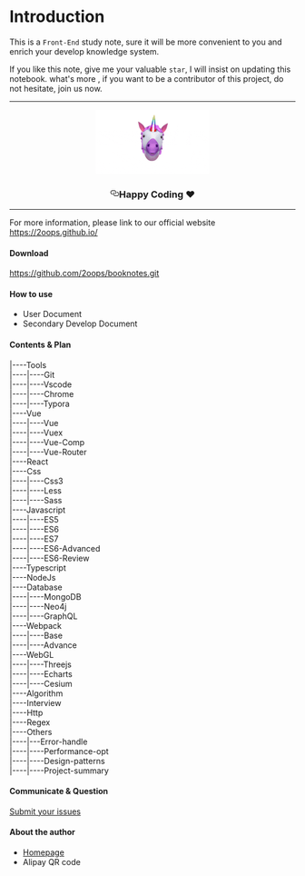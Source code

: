 # Introduction

This is a `Front-End` study note, sure it will be more convenient to you and enrich your develop knowledge system.

If you like this note, give me your valuable `star`, I will insist on updating this notebook. what's more , if you want to be a contributor of this project, do not hesitate, join us now.

***
<div align="center">
    <a href="https://liyas-thomas.firebaseapp.com" rel="nofollow"><img src="https://raw.githubusercontent.com/liyasthomas/templates/master/assets/logo.gif" alt="Liyas Thomas" width="200" style="max-width:100%;"></a>
    <br>
    <h3><a id="user-content-happy-coding-︎" class="anchor" aria-hidden="true" href="#happy-coding-︎"><svg class="octicon octicon-link" viewBox="0 0 16 16" version="1.1" width="16" height="16" aria-hidden="true"><path fill-rule="evenodd" d="M4 9h1v1H4c-1.5 0-3-1.69-3-3.5S2.55 3 4 3h4c1.45 0 3 1.69 3 3.5 0 1.41-.91 2.72-2 3.25V8.59c.58-.45 1-1.27 1-2.09C10 5.22 8.98 4 8 4H4c-.98 0-2 1.22-2 2.5S3 9 4 9zm9-3h-1v1h1c1 0 2 1.22 2 2.5S13.98 12 13 12H9c-.98 0-2-1.22-2-2.5 0-.83.42-1.64 1-2.09V6.25c-1.09.53-2 1.84-2 3.25C6 11.31 7.55 13 9 13h4c1.45 0 3-1.69 3-3.5S14.5 6 13 6z"></path></svg></a>Happy Coding ❤︎</h3>
</div>

***

For more information, please link to our official website <https://2oops.github.io/>

#### Download

https://github.com/2oops/booknotes.git

#### How to use

- User Document
- Secondary Develop Document

#### Contents & Plan

|----Tools<br/>
|----|----Git<br/>
|----|----Vscode<br/>
|----|----Chrome<br/>
|----|----Typora<br/>
|----Vue<br/>
|----|----Vue<br/>
|----|----Vuex<br/>
|----|----Vue-Comp<br/>
|----|----Vue-Router<br/>
|----React<br/>
|----Css<br/>
|----|----Css3<br/>
|----|----Less<br/>
|----|----Sass<br/>
|----Javascript<br/>
|----|----ES5<br/>
|----|----ES6<br/>
|----|----ES7<br/>
|----|----ES6-Advanced<br/>
|----|----ES6-Review<br/>
|----Typescript<br/>
|----NodeJs<br/>
|----Database<br/>
|----|----MongoDB<br/>
|----|----Neo4j<br/>
|----|----GraphQL<br/>
|----Webpack<br/>
|----|----Base<br/>
|----|----Advance<br/>
|----WebGL<br/>|----|----Threejs<br/>
|----|----Echarts<br/>
|----|----Cesium<br/>|----Algorithm<br/>
|----Interview<br/>
|----Http<br/>
|----Regex<br/>|----Others<br>|----|---Error-handle<br/>
|----|----Performance-opt<br/>
|----|----Design-patterns<br/>
|----|----Project-summary<br/>

#### Communicate & Question

[Submit your issues](https://github.com/2oops/booknotes/issues)

#### About the author

- [Homepage](https://2oops.github.io)
- Alipay QR code
